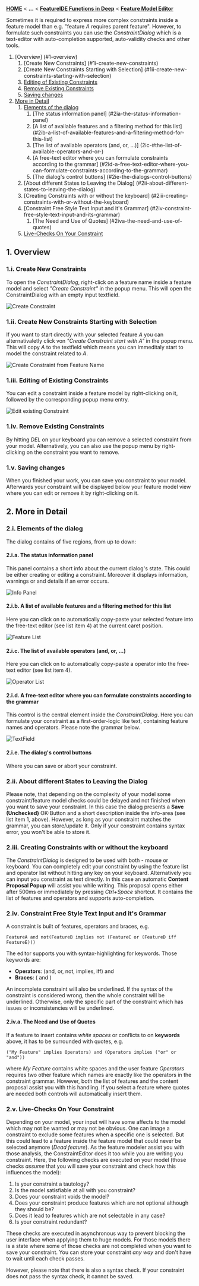 <!-- Breadcrumb -->
[**HOME**](https://github.com/FeatureIDE/FeatureIDE/wiki) < **...** < [**FeatureIDE Functions in Deep**](https://github.com/FeatureIDE/FeatureIDE/wiki/FeatureIDE-Functions-in-Deep) < [**Feature Model Editor**](https://github.com/FeatureIDE/FeatureIDE/wiki/Feature-Model-Editor)

<!-- Introduction -->
Sometimes it is required to express more complex constraints inside a feature model than e.g. "feature *A* requires parent feature". However, to formulate such constraints you can use the *ConstraintDialog* which is a text-editor with auto-completion supported, auto-validity checks and other tools. 

<!-- Outline -->
1. [Overview] (#1-overview)
	1. [Create New Constraints] (#1i-create-new-constraints)
	2. [Create New Constraints Starting with Selection] (#1ii-create-new-constraints-starting-with-selection)
	3. [Editing of Existing Constraints](#1iii-editing-of-existing-constraints)
	4. [Remove Existing Constraints](#1iv-remove-existing-constraints)
	5. [Saving changes](#1v-saving-changes)
2. [More in Detail](#2-more-in-detail)
	1. [Elements of the dialog](#2-elements-of-the-dialog)
		1. [The status information panel] (#2ia-the-status-information-panel)
		2. [A list of available features and a filtering method for this list] (#2ib-a-list-of-available-features-and-a-filtering-method-for-this-list)
		3. [The list of available operators (and, or, ...)] (2ic-#the-list-of-available-operators-and-or-)
		4. [A free-text editor where you can formulate constraints according to the grammar] (#2id-a-free-text-editor-where-you-can-formulate-constraints-according-to-the-grammar)
		5. [The dialog's control buttons] (#2ie-the-dialogs-control-buttons)
	2. [About different States to Leaving the Dialog] (#2ii-about-different-states-to-leaving-the-dialog)
	3. [Creating Constraints with or without the keyboard] (#2iii-creating-constraints-with-or-without-the-keyboard)
	4. [Constraint Free Style Text Input and it's Grammar] (#2iv-constraint-free-style-text-input-and-its-grammar)
		1. [The Need and Use of Quotes] (#2iva-the-need-and-use-of-quotes)
	5. [Live-Checks On Your Constraint](#2v-live-checks-on-your-constraint)

<!-- Content -->
## 1. Overview

### 1.i. Create New Constraints
To open the *ConstraintDialog*, right-click on a feature name inside a feature model and select *"Create Constraint"* in the popup menu. This will open the ConstraintDialog with an empty input textfield. 

![Create Constraint](https://raw.githubusercontent.com/wiki/FeatureIDE/FeatureIDE/Assets/ConstraintDialog/CreateConstraintNoRef.png)

### 1.ii. Create New Constraints Starting with Selection
If you want to start directly with your selected feature *A* you can alternativaletly click von *"Create Constraint start with *A*"* in the popup menu. This will copy *A* to the textfield which means you can immeditaly start to model the constraint related to *A*. 

![Create Constraint from Feature Name](https://raw.githubusercontent.com/wiki/FeatureIDE/FeatureIDE/Assets/ConstraintDialog/CreateConstraint.png)

### 1.iii. Editing of Existing Constraints
You can edit a constraint inside a feature model by right-clicking on it, followed by the corresponding popup menu entry.

![Edit existing Constraint](https://raw.githubusercontent.com/wiki/FeatureIDE/FeatureIDE/Assets/ConstraintDialog/EditConstraint.png)

### 1.iv. Remove Existing Constraints
By hitting *DEL* on your keyboard you can remove a selected constraint from your model. Alternatively, you can also use the popup menu by right-clicking on the constraint you want to remove.

### 1.v. Saving changes
When you finished your work, you can save you constraint to your model. Afterwards your constraint will be displayed below your feature model view where you can edit or remove it by right-clicking on it.

## 2. More in Detail

### 2.i. Elements of the dialog
The dialog contains of five regions, from up to down: 

#### 2.i.a. The status information panel
This panel contains a short info about the current dialog's state. This could be either creating or editing a constraint. Moreover it displays information, warnings or and details if an error occurs.

![Info Panel](https://raw.githubusercontent.com/wiki/FeatureIDE/FeatureIDE/Assets/ConstraintDialog/InfoPanel.png)

#### 2.i.b. A list of available features and a filtering method for this list 
Here you can click on to automatically copy-paste your selected feature into the free-text editor (see list item 4) at the current caret position. 

![Feature List](https://raw.githubusercontent.com/wiki/FeatureIDE/FeatureIDE/Assets/ConstraintDialog/FeatureList.png)

#### 2.i.c. The list of available operators (and, or, ...)
Here you can click on to automatically copy-paste a operator into the free-text editor (see list item 4).

![Operator List](https://raw.githubusercontent.com/wiki/FeatureIDE/FeatureIDE/Assets/ConstraintDialog/OperatorList.png)

#### 2.i.d. A free-text editor where you can formulate constraints according to the grammar
This control is the central element inside the *ConstraintDialog*. Here you can formulate your constraint as a first-order-logic like text, containing feature names and operators. Please note the grammar below.

![TextField](https://raw.githubusercontent.com/wiki/FeatureIDE/FeatureIDE/Assets/ConstraintDialog/ConstraintDialogText.png)

#### 2.i.e. The dialog's control buttons
Where you can save or abort your constraint. 

### 2.ii. About different States to Leaving the Dialog
Please note, that depending on the complexity of your model some constraint/feature model checks could be delayed and not finished when you want to save your constraint. In this case the dialog presents a **Save (Unchecked)** OK-Button and a short description inside the info-area (see list item 1, above). However, as long as your constraint matches the grammar, you can store/update it. Only if your constraint contains syntax error, you won't be able to store it.

### 2.iii. Creating Constraints with or without the keyboard
The *ConstraintDialog* is designed to be used with both - mouse or keyboard. You can completely edit your constraint by using the feature list and operator list without hitting any key on your keyboard. Alternatively you can input you constraint as text directly. In this case an automatic **Content Proposal Popup** will assist you while writing. This proposal opens either after 500ms or immediately by pressing *Ctrl+Space* shortcut. It contains the list of features and operators and supports auto-completion.

### 2.iv. Constraint Free Style Text Input and it's Grammar	
A constraint is built of features, operators and braces, e.g. 

```FeatureA and not(FeatureB implies not (FeatureC or (FeatureD iff FeatureE)))```

The editor supports you with syntax-highlighting for keywords. Those keywords are:

* **Operators**: (and, or, not, implies, iff) and
* **Braces**: ( and )

An incomplete constraint will also be underlined. If the syntax of the constraint is considered wrong, then the whole constraint will be underlined. Otherwise, only the specific part of the constraint which has issues or inconsistencies will be underlined.

#### 2.iv.a. The Need and Use of Quotes
If a feature to insert contains *white spaces* or conflicts to on **keywords** above, it has to be surrounded with quotes, e.g. 

```("My Feature" implies Operators) and (Operators implies ("or" or "and"))``` 

where *My Feature* contains white spaces and the user feature *Operators* requires two other feature which names are exactly like the operators in the constraint grammar. However, both the list of features and the content proposal assist you with this handling. If you select a feature where quotes are needed both controls will automatically insert them.

### 2.v. Live-Checks On Your Constraint	
Depending on your model, your input will have some affects to the model which may not be wanted or may not be obvious. One can image a constraint to exclude some features when a specific one is selected. But this could lead to a feature inside the feature model that could never be selected anymore (*Dead feature*). As the feature modeler assist you with those analysis, the ConstraintEditor does it too while you are writing you constraint. Here, the following checks are executed on your model (those checks *assume* that you will save your constraint and check how this influences the model):

1. Is your constraint a tautology?
2. Is the model satisfiable at all with you constraint?
3. Does your constraint voids the model?
4. Does your constraint produce features which are not optional although they should be?
5. Does it lead to features which are not selectable in any case?
6. Is your constraint redundant?

These checks are executed in asynchronous way to prevent blocking the user interface when applying them to huge models. For those models there is a state where some of those checks are not completed when you want to save your constraint. You can store your constraint *any way* and don't have to wait until each check passes. 

However, please note that there is also a syntax check. If your constraint does not pass the syntax check, it cannot be saved. 